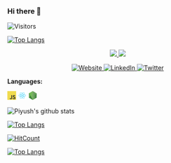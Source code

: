 ### Hi there 👋

<img alt="Visitors" src="https://visitor-badge.laobi.icu/badge?page_id=pabllopf">

[![Top Langs](https://github-readme-stats.vercel.app/api/top-langs/?username=pabllopf&layout=compact)](https://github.com/anuraghazra/github-readme-stats)

<!-- STATS -->
<p align="center">
  <a href="https://github.com/pabllopf">
    <img height="180em" src="https://github-readme-stats.vercel.app/api?username=pabllopf&theme=vue&show_icons=true&include_all_commits=true&count_private=true" />
    <img height="180em" src="https://github-readme-stats.vercel.app/api/top-langs/?username=pabllopf&theme=vue&layout=compact" />
  </a>
</p>

<!-- CONTACT -->
<p align="center">
  <a href="https://www.pabllopf.tk/">
    <img alt="Website" src="https://img.shields.io/badge/Website-pabllopf.tk-blue?style=flat&logo=google-chrome">
  </a>
  <a href="https://www.linkedin.com/in/pablo-perdomo-385a0b18a/">
    <img alt="LinkedIn" src="https://img.shields.io/badge/LinkedIN-pabllopf-blue?style=flat&logo=linkedin">
  </a>
  <a href="https://twitter.com/pabllopf">
    <img alt="Twitter" src="https://img.shields.io/badge/Twitter-pabllopf-blue?style=flat&logo=twitter">
  </a>
</p>


**Languages:**  

<code><img height="20" src="https://raw.githubusercontent.com/github/explore/80688e429a7d4ef2fca1e82350fe8e3517d3494d/topics/javascript/javascript.png"></code>
<code><img height="20" src="https://raw.githubusercontent.com/github/explore/80688e429a7d4ef2fca1e82350fe8e3517d3494d/topics/react/react.png"></code>
<code><img height="20" src="https://raw.githubusercontent.com/github/explore/80688e429a7d4ef2fca1e82350fe8e3517d3494d/topics/nodejs/nodejs.png"></code>

![Piyush's github stats](https://github-readme-stats.vercel.app/api?username=PiyushSuthar&show_icons=true&title_color=2e2e2e&hide=issues&include_all_commits=true)

[![Top Langs](https://github-readme-stats.vercel.app/api/top-langs/?username=pabllopf&layout=compact)](https://github.com/anuraghazra/github-readme-stats)

[![HitCount](http://hits.dwyl.com/piyushsuthar/piyushsuthar.svg)](http://hits.dwyl.com/piyushsuthar/piyushsuthar)

<!-- - 👯 I’m looking to collaborate on ...
- 🤔 I’m looking for help with ...
- 😄 Pronouns: ...
- ⚡ Fun fact: 
- 💬 Ask me about ...-->
<!--

- 🔭 I’m currently working on ...-->

[![Top Langs](https://github-readme-stats.vercel.app/api/top-langs/?username=pabllopf&hide=javascript,html)](https://github.com/anuraghazra/github-readme-stats)
